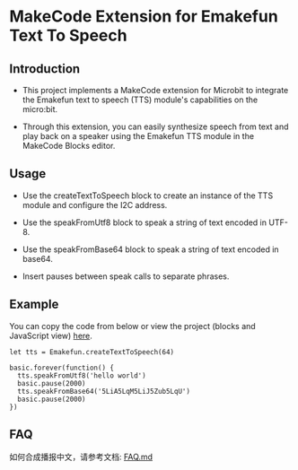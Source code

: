 # MakeCode Extension for Emakefun Text To Speech

## Introduction

- This project implements a MakeCode extension for Microbit to integrate the Emakefun text to speech (TTS) module's capabilities on the micro:bit.

- Through this extension, you can easily synthesize speech from text and play back on a speaker using the Emakefun TTS module in the MakeCode Blocks editor.

## Usage

- Use the createTextToSpeech block to create an instance of the TTS module and configure the I2C address.

- Use the speakFromUtf8 block to speak a string of text encoded in UTF-8.

- Use the speakFromBase64 block to speak a string of text encoded in base64.

- Insert pauses between speak calls to separate phrases.

## Example

You can copy the code from below or view the project (blocks and JavaScript view) [here]().

```blocks
let tts = Emakefun.createTextToSpeech(64)

basic.forever(function() {
  tts.speakFromUtf8('hello world')
  basic.pause(2000)
  tts.speakFromBase64('5LiA5LqM5LiJ5Zub5LqU')
  basic.pause(2000)
})
```

## FAQ

如何合成播报中文，请参考文档: [FAQ.md](docs/FAQ.md)
